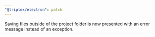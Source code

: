 ```yaml
---
"@triplex/electron": patch
---
```


Saving files outside of the project folder is now presented with an error
message instead of an exception.
